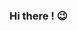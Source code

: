### **Hi there !** 😉

<!--
**Vamshi-709/Vamshi-709** is a ✨ _special_ ✨ repository because its `README.md` (this file) appears on your GitHub profile.

Here are some ideas to get you started:

- 🔭 I’m currently working on ...

With 10Cups of Tea and 0 Bugs 👾
- 🌱 I’m currently learning ... 
 Node js 
- 👯 I’m looking to collaborate on ... 
My team members
- 🤔 I’m looking for help with ...

- 💬 Ask me about ...

- 📫 How to reach me: ...

- 😄 Pronouns: ...

- ⚡ Fun fact: ...
  
-->
